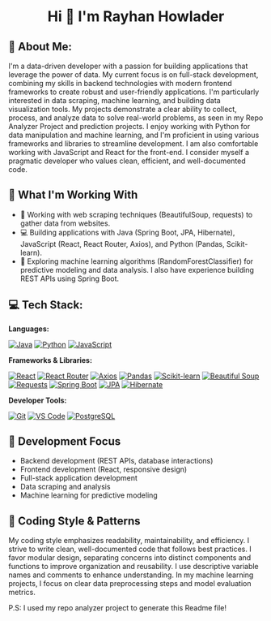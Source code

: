 # <h1 align="center">Hi 👋 I'm Rayhan Howlader</h1>

## 💫 About Me:

I'm a data-driven developer with a passion for building applications that leverage the power of data. My current focus is on full-stack development, combining my skills in backend technologies with modern frontend frameworks to create robust and user-friendly applications.  I'm particularly interested in data scraping, machine learning, and building data visualization tools. My projects demonstrate a clear ability to collect, process, and analyze data to solve real-world problems, as seen in my Repo Analyzer Project and prediction projects. I enjoy working with Python for data manipulation and machine learning, and I'm proficient in using various frameworks and libraries to streamline development.  I am also comfortable working with JavaScript and React for the front-end. I consider myself a pragmatic developer who values clean, efficient, and well-documented code.

## 🚀 What I'm Working With

- 🤖 Working with web scraping techniques (BeautifulSoup, requests) to gather data from websites.
- 💻 Building applications with Java (Spring Boot, JPA, Hibernate), JavaScript (React, React Router, Axios), and Python (Pandas, Scikit-learn).
- 🔧 Exploring machine learning algorithms (RandomForestClassifier) for predictive modeling and data analysis.  I also have experience building REST APIs using Spring Boot.

## 💻 Tech Stack:

**Languages:**

[![Java](https://img.shields.io/badge/java-%23ED8B00?style=for-the-badge&logo=java&logoColor=white)](https://www.java.com/)
[![Python](https://img.shields.io/badge/python-3776AB?style=for-the-badge&logo=python&logoColor=white)](https://www.python.org/)
[![JavaScript](https://img.shields.io/badge/javascript-%23323330?style=for-the-badge&logo=javascript&logoColor=white)](https://www.javascript.com/)


**Frameworks & Libraries:**

[![React](https://img.shields.io/badge/react-%2320232a.svg?style=for-the-badge&logo=react&logoColor=61DAFB)](https://reactjs.org/)
[![React Router](https://img.shields.io/badge/React_Router-CA4245?style=for-the-badge&logo=react-router&logoColor=white)](https://reactrouter.com/en/main)
[![Axios](https://img.shields.io/badge/axios-%2300adee?style=for-the-badge&logo=axios&logoColor=white)](https://axios-http.com/docs/intro)
[![Pandas](https://img.shields.io/badge/pandas-%23150458?style=for-the-badge&logo=pandas&logoColor=white)](https://pandas.pydata.org/)
[![Scikit-learn](https://img.shields.io/badge/scikit--learn-%23F7931E.svg?style=for-the-badge&logo=scikit-learn&logoColor=white)](https://scikit-learn.org/stable/)
[![Beautiful Soup](https://img.shields.io/badge/BeautifulSoup4-4F46E5?style=for-the-badge&logo=beautifulsoup&logoColor=white)](https://www.crummy.com/software/BeautifulSoup/bs4/doc/)
[![Requests](https://img.shields.io/badge/requests-00ADEB?style=for-the-badge&logo=requests&logoColor=white)](https://requests.readthedocs.io/en/latest/)
[![Spring Boot](https://img.shields.io/badge/spring--boot-6DB33F?style=for-the-badge&logo=spring-boot&logoColor=white)](https://spring.io/projects/spring-boot)
[![JPA](https://img.shields.io/badge/JPA-007bff?style=for-the-badge&logo=java&logoColor=white)](https://docs.oracle.com/javaee/7/api/javax/persistence/package-summary.html)
[![Hibernate](https://img.shields.io/badge/hibernate-%230057b7?style=for-the-badge&logo=hibernate&logoColor=white)](https://hibernate.org/)


**Developer Tools:**

[![Git](https://img.shields.io/badge/git-%23F05032.svg?style=for-the-badge&logo=git&logoColor=white)](https://git-scm.com/)
[![VS Code](https://img.shields.io/badge/Visual_Studio_Code-0078d7.svg?style=for-the-badge&logo=visual-studio-code&logoColor=white)](https://code.visualstudio.com/)
[![PostgreSQL](https://img.shields.io/badge/PostgreSQL-316192?style=for-the-badge&logo=postgresql&logoColor=white)](https://www.postgresql.org/)


## 🎯 Development Focus

- Backend development (REST APIs, database interactions)
- Frontend development (React, responsive design)
- Full-stack application development
- Data scraping and analysis
- Machine learning for predictive modeling


## 🌟 Coding Style & Patterns

My coding style emphasizes readability, maintainability, and efficiency. I strive to write clean, well-documented code that follows best practices. I favor modular design, separating concerns into distinct components and functions to improve organization and reusability.  I use descriptive variable names and comments to enhance understanding.  In my machine learning projects, I focus on clear data preprocessing steps and model evaluation metrics.


P.S: I used my repo analyzer project to generate this Readme file!
